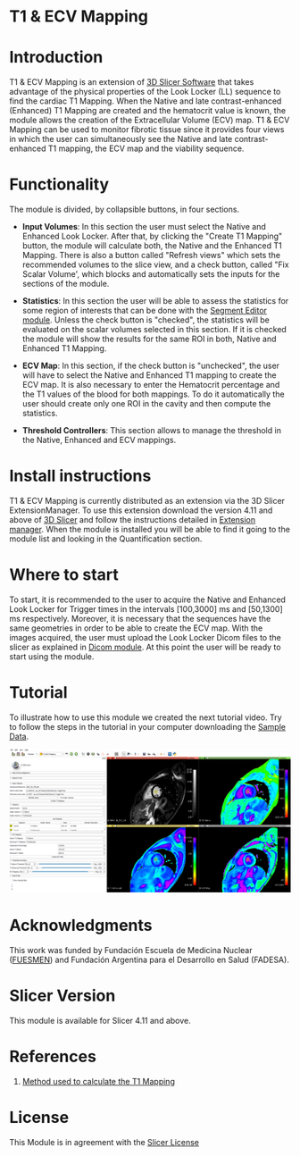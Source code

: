 # T1 & ECV Mapping


# Introduction 

T1 & ECV Mapping is an extension of [3D Slicer Software](https://www.slicer.org/) that takes advantage of the physical properties of the Look Locker (LL) sequence to find the cardiac T1 Mapping. When the Native and late contrast-enhanced (Enhanced) T1 Mapping are created and the hematocrit value is known, the module allows the creation of the Extracellular Volume (ECV) map. T1 & ECV Mapping can be used to monitor fibrotic tissue since it provides four views in which the user can simultaneously see the Native and late contrast-enhanced T1 mapping, the ECV map and the viability sequence.
 
# Functionality

The module is divided, by collapsible buttons, in four sections. 
* **Input Volumes**: In this section the user must select the Native and Enhanced Look Locker. After that, by clicking the "Create T1 Mapping" button, the module will calculate both, the Native and the Enhanced T1 Mapping. There is also a button called "Refresh views" which sets the recommended volumes to the slice view, and a check button, called "Fix Scalar Volume', which blocks and automatically sets the inputs for the sections of the module. 

* **Statistics**: In this section the user will be able to assess the statistics for some region of interests that can be done with the [Segment Editor module](https://slicer.readthedocs.io/en/latest/user_guide/module_segmenteditor.html). Unless the check button is "checked", the statistics will be evaluated on the scalar volumes selected in this section. If it is checked the module will show the results for the same ROI in both, Native and Enhanced T1 Mapping. 

* **ECV Map**: In this section, if the check button is "unchecked", the user will have to select the Native and Enhanced T1 mapping to create the ECV map. It is also necessary to enter the Hematocrit percentage and the T1 values of the blood for both mappings. To do it automatically the user should create only one ROI in the cavity and then compute the statistics.

* **Threshold Controllers**: This section allows to manage the threshold in the Native, Enhanced and ECV mappings.

 # Install instructions
 
 T1 & ECV Mapping is currently distributed as an extension via the 3D Slicer ExtensionManager. To use this extension download the version 4.11 and above of [3D Slicer](https://download.slicer.org/) and follow the instructions detailed in [Extension manager](https://www.slicer.org/wiki/Documentation/4.3/SlicerApplication/ExtensionsManager). When the module is installed you will be able to find it going to the module list and looking in the Quantification section.

# Where to start

To start, it is recommended to the user to acquire the Native and Enhanced Look Locker for Trigger times in the intervals [100,3000] ms and [50,1300] ms respectively. Moreover, it is necessary that the sequences have the same geometries in order to be able to create the ECV map. With the images acquired, the user must upload the Look Locker Dicom files to the slicer as explained in [Dicom module](https://www.slicer.org/wiki/Documentation/Nightly/Modules/DICOM). At this point the user will be ready to start using the module. 

 
 # Tutorial
 
To illustrate how to use this module we created the next tutorial video. Try to follow the steps in the tutorial in your computer downloading the [Sample Data](https://github.com/RivettiLuciano/SlicerT1_ECVMapping/releases/download/v1.0/Sample1.zip).

[![IMAGE ALT TEXT HERE](https://github.com/RivettiLuciano/SlicerT1_ECVMapping/blob/master/Screen%20shots/Mappings.png)](https://www.youtube.com/watch?v=MRO2bF7bIDY)


 
 # Acknowledgments

This work was funded by Fundación Escuela de Medicina Nuclear ([FUESMEN](https://www.fuesmen.edu.ar/)) and Fundación Argentina para el Desarrollo en Salud (FADESA).

# Slicer Version

This module is available for Slicer 4.11 and above.


# References

1. [Method used to calculate the T1 Mapping](https://pubmed.ncbi.nlm.nih.gov/15236377/)

# License

This Module is in agreement with the [Slicer License](https://github.com/Slicer/Slicer/blob/master/License.txt) 
